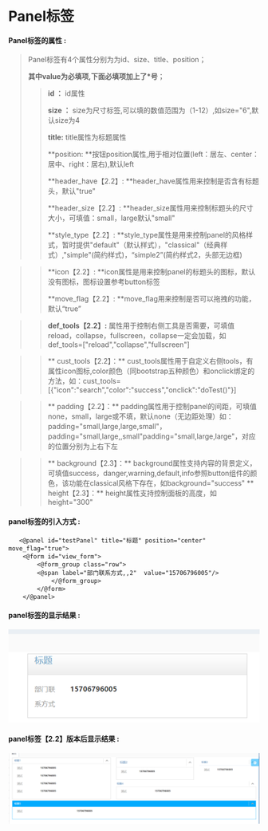 # Panel**标签**

#### Panel**标签的属性 :**

> Panel标签有4个属性分别为为id、size、title、position；
>
> **其中value为必填项,下面必填项加上了\*号**；
>
> > **id ：** id属性
> >
> > **size ：** size为尺寸标签,可以填的数值范围为（1-12）,如size="6",默认size为4
> >
> > **title:** title属性为标题属性
>>
> > **position: **按钮position属性,用于相对位置\(left：居左、center：居中、right：居右\),默认left
>>
> > **header_have【2.2】: **header_have属性用来控制是否含有标题头，默认"true"
>>
> > **header_size【2.2】: **header_size属性用来控制标题头的尺寸大小，可填值：small，large默认"small"
>>
> > **style_type【2.2】: **style_type属性是用来控制panel的风格样式，暂时提供"default"（默认样式），"classical"（经典样式）,"simple"(简约样式)，“simple2”(简约样式2，头部无边框)

> > **icon【2.2】: **icon属性是用来控制panel的标题头的图标，默认没有图标，图标设置参考button标签
>>
> > **move_flag【2.2】: **move_flag用来控制是否可以拖拽的功能，默认“true”

>> **def_tools【2.2】:** 属性用于控制右侧工具是否需要，可填值reload，collapse，fullscreen，collapse一定会加载，如def_tools=["reload","collapse","fullscreen"]

>> ** cust_tools【2.2】：** cust_tools属性用于自定义右侧tools，有属性icon图标,color颜色（同bootstrap五种颜色）和onclick绑定的方法，如：cust_tools=[{"icon":"search","color":"success","onclick":"doTest()"}]

>> ** padding【2.2】：** padding属性用于控制panel的间距，可填值none，small，large或不填，默认none（无边距处理）如：padding="small,large,large,small"，padding="small,large,,small"padding="small,large,large"，对应的位置分别为上右下左

>> ** background【2.3】：** background属性支持内容的背景定义，可填值success，danger,warning,default,info参照button组件的颜色，该功能在classical风格下存在，如background="success"
>> ** height【2.3】：** height属性支持控制面板的高度，如height="300"
#### panel标签的引入方式 :


```
   <@panel id="testPanel" title="标题" position="center" move_flag="true">
	<@form id="view_form">
	    <@form_group class="row">
		<@span label="部门联系方式,,2"  value="15706796005"/>
            </@form_group>
        </@form>
    </@panel>
```

#### panel标签的显示结果 :

![](/assets/panel1.png)

#### panel标签【2.2】版本后显示结果 :
![](/assets/panel2.png)



